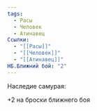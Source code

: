 ```yaml
---
tags:
  - Расы
  - Человек
  - Атинавец
Ссылки:
  - "[[Расы]]"
  - "[[Человек]]"
  - "[[Атинавец]]"
НБ.Ближний бой: "2"
---
```

Наследие самурая:

+2 на броски ближнего боя







